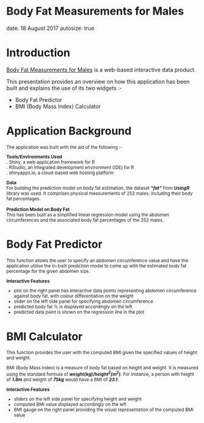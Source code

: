 Body Fat Measurements for Males
========================================================
date: 18 August 2017
autosize: true

Introduction
========================================================

[Body Fat Measurements for  Males](https://pllsg.shinyapps.io/DataProductProject/) is a web-based interactive data product.

This presentation provides an overview on how this application has been built and explains the use of its two widgets :-

- Body Fat Predictor
- BMI (Body Mass Index) Calculator



Application Background
========================================================

<small>
The application was built with the aid of the following :-

**Tools/Environments Used**  
. Shiny, a web application framework for R  
. RStudio, an integrated development environment (IDE) for R  
. shinyapps.io, a cloud-based web hosting platform  

**Data**  
For building the prediction model on body fat estimation, the dataset __*"fat"*__ from __*UsingR*__ library was used. It comprises physical measurements of 252 males, including their body fat percentages.

**Prediction Model on Body Fat**  
This has been built as a simplified linear regression model using the abdomen circumferences and the associated body fat percentages of the 252 males. 
</small>


Body Fat Predictor
========================================================

<small>
This function allows the user to specify an abdomen circumference value and have the application utilise the in-built prediction model to come up with the estimated body fat percentage for the given abdomen size.

**Interactive Features**  

- plot on the right panel has interactive data points representing abdomen circumference against body fat, with colour differentiation on the weight
- slider on the left side panel for specifying abdomen circumference
- predicted body fat % is displayed accordingly on the left
- predicted data point is shown on the regression line in the plot 
</small>


BMI Calculator
========================================================

<small>
This function provides the user with the computed BMI given the specified values of height and weight.   

BMI (Body Mass Index) is a measure of body fat based on height and weight. It is measured using the standard formula of __*$weight(kg) / height^{2}(m^{2})$*__. For instance, a person with height of __*1.8m*__ and weight of __*75kg*__ would have a BMI of __*23.1*__.

**Interactive Features**  

- sliders on the left side panel for specifying height and weight
- computed BMI value displayed accordingly on the left
- BMI gauge on the right panel providing the visual representation of the computed BMI value
</small>

